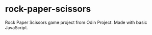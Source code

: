 # rock-paper-scissors
Rock Paper Scissors game project from Odin Project. Made with basic JavaScript.
